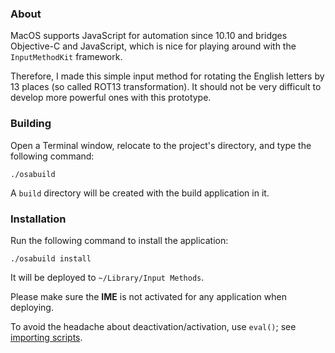 ### About

MacOS supports JavaScript for automation since 10.10 and bridges Objective-C and JavaScript, which is nice for playing around
with the `InputMethodKit` framework.

Therefore, I made this simple input method for rotating the English letters by 13 places (so called ROT13 transformation). It
should not be very difficult to develop more powerful ones with this prototype.

### Building

Open a Terminal window, relocate to the project's directory, and type the following command:

```
./osabuild
```

A `build` directory will be created with the build application in it.

### Installation

Run the following command to install the application:

```
./osabuild install
```

It will be deployed to `~/Library/Input Methods`.

Please make sure the **IME** is not activated for any application when deploying.

To avoid the headache about deactivation/activation, use `eval()`;
see [importing scripts](https://github.com/JXA-Cookbook/JXA-Cookbook/wiki/Importing-Scripts).
